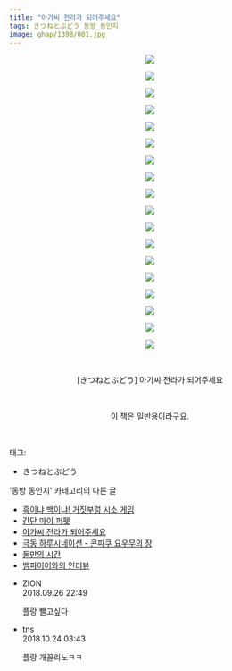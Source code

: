 ```yaml
---
title: "아가씨 전라가 되어주세요"
tags: きつねとぶどう 동방_동인지
image: ghap/1398/001.jpg
---
```

<div class="article">
<p style="text-align: center; clear: none; float: none;"><img src="{{ site.nasurl }}/ghap/1398/001.jpg"/></p>
<p style="text-align: center; clear: none; float: none;"><img src="{{ site.nasurl }}/ghap/1398/002.jpg"/></p>
<p style="text-align: center; clear: none; float: none;"><img src="{{ site.nasurl }}/ghap/1398/003.jpg"/></p>
<p style="text-align: center; clear: none; float: none;"><img src="{{ site.nasurl }}/ghap/1398/004.jpg"/></p>
<p style="text-align: center; clear: none; float: none;"><img src="{{ site.nasurl }}/ghap/1398/005.jpg"/></p>
<p style="text-align: center; clear: none; float: none;"><img src="{{ site.nasurl }}/ghap/1398/006.jpg"/></p>
<p style="text-align: center; clear: none; float: none;"><img src="{{ site.nasurl }}/ghap/1398/007.jpg"/></p>
<p style="text-align: center; clear: none; float: none;"><img src="{{ site.nasurl }}/ghap/1398/008.jpg"/></p>
<p style="text-align: center; clear: none; float: none;"><img src="{{ site.nasurl }}/ghap/1398/009.jpg"/></p>
<p style="text-align: center; clear: none; float: none;"><img src="{{ site.nasurl }}/ghap/1398/010.jpg"/></p>
<p style="text-align: center; clear: none; float: none;"><img src="{{ site.nasurl }}/ghap/1398/011.jpg"/></p>
<p style="text-align: center; clear: none; float: none;"><img src="{{ site.nasurl }}/ghap/1398/012.jpg"/></p>
<p style="text-align: center; clear: none; float: none;"><img src="{{ site.nasurl }}/ghap/1398/013.jpg"/></p>
<p style="text-align: center; clear: none; float: none;"><img src="{{ site.nasurl }}/ghap/1398/014.jpg"/></p>
<p style="text-align: center; clear: none; float: none;"><img src="{{ site.nasurl }}/ghap/1398/015.jpg"/></p>
<p style="text-align: center; clear: none; float: none;"><img src="{{ site.nasurl }}/ghap/1398/016.jpg"/></p>
<p style="text-align: center; clear: none; float: none;"><img src="{{ site.nasurl }}/ghap/1398/017.jpg"/></p>
<p style="text-align: center; clear: none; float: none;"><img src="{{ site.nasurl }}/ghap/1398/018.jpg"/></p>
<p style="text-align: center; clear: none; float: none;"><br/></p>
<p style="text-align: center; clear: none; float: none;">[きつねとぶどう] 아가씨 전라가 되어주세요</p>
<p style="text-align: center; clear: none; float: none;"><br/></p>
<p style="text-align: center; clear: none; float: none;">이 책은 일반용이라구요.</p>
<p><br/></p>
</div><div class="tagTrail">
<p>태그: </p>
<ul>
<li>きつねとぶどう</li>
</ul>
</div><div class="another">
<p>'동방 동인지' 카테고리의 다른 글</p>
<ul>
<li><a href="/2016-08-07-ghap_1401">흑이냐 백이냐! 거짓부렁 시소 게임</a></li>
<li><a href="/2016-08-07-ghap_1400">간단 마이 퍼펫</a></li>
<li><a href="/2016-08-07-ghap_1398">아가씨 전라가 되어주세요</a></li>
<li><a href="/2016-08-07-ghap_1397">극동 하루시네이션 - 콘파쿠 요우무의 장</a></li>
<li><a href="/2016-08-07-ghap_1396">둘만의 시간</a></li>
<li><a href="/2016-08-07-ghap_1395">뱀파이어와의 인터뷰</a></li>
</ul>
</div><div class="cb_module cb_fluid">
<div class="cb_wrt cb_profile">
<div class="comment">
<ul>
<li class="cb_thumb_off" id="comment15340153">
<div class="cb_comment_area">
<div class="cb_info_area">
<div class="cb_section">
<span class="cb_nick_name">ZION</span>
</div>
<div class="cb_section">
<span class="cb_date">2018.09.26 22:49 </span>
</div>
</div>
<div class="cb_dsc_comment">
<p class="cb_dsc">
											플랑 빨고싶다
										</p>
</div>
</div></li>
<li class="cb_thumb_off" id="comment15361070">
<div class="cb_comment_area">
<div class="cb_info_area">
<div class="cb_section">
<span class="cb_nick_name">tns</span>
</div>
<div class="cb_section">
<span class="cb_date">2018.10.24 03:43 </span>
</div>
</div>
<div class="cb_dsc_comment">
<p class="cb_dsc">
											플랑 개꼴리노ㅋㅋ
										</p>
</div>
</div></li>
</ul>
</div>
</div><!-- commentList close -->
</div>